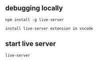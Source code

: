 ## debugging locally
```
npm install -g live-server

install live-server extension in vscode
```

## start live server
```
live-server
```